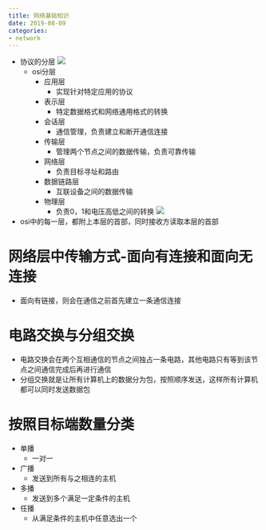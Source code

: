 ```yaml
--- 
title: 网络基础知识 
date: 2019-08-09
categories: 
- network
---
```

- 协议的分层
![](https://cdn.jsdelivr.net/gh/nber1994/fu0k@master/uPic/20190520183254058_133855123.png)
    - osi分层
        - 应用层
            - 实现针对特定应用的协议
        - 表示层
            - 特定数据格式和网络通用格式的转换
        - 会话层
            - 通信管理，负责建立和断开通信连接
        - 传输层
            - 管理两个节点之间的数据传输，负责可靠传输
        - 网络层
            - 负责目标寻址和路由
        - 数据链路层
            - 互联设备之间的数据传输
        - 物理层
            - 负责0，1和电压高低之间的转换
![](https://cdn.jsdelivr.net/gh/nber1994/fu0k@master/uPic/20181126231650533_2098660147.png)
- osi中的每一层，都附上本层的首部，同时接收方读取本层的首部
# 网络层中传输方式-面向有连接和面向无连接
- 面向有链接，则会在通信之前首先建立一条通信连接
# 电路交换与分组交换
- 电路交换会在两个互相通信的节点之间独占一条电路，其他电路只有等到该节点之间通信完成后再进行通信
- 分组交换就是让所有计算机上的数据分为包，按照顺序发送，这样所有计算机都可以同时发送数据包
# 按照目标端数量分类
- 单播
    - 一对一
- 广播
    - 发送到所有与之相连的主机
- 多播
    - 发送到多个满足一定条件的主机
- 任播
    - 从满足条件的主机中任意选出一个
